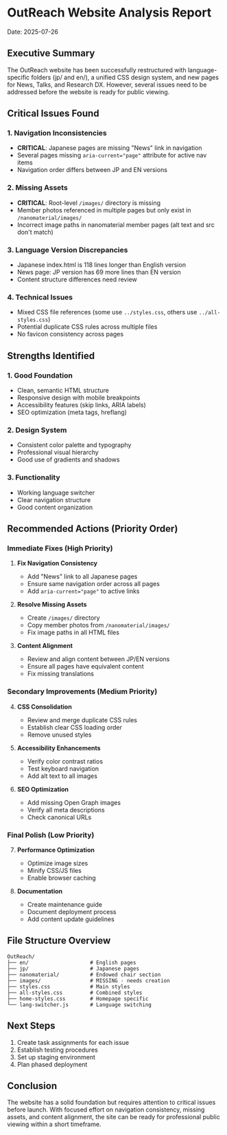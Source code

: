 # OutReach Website Analysis Report
Date: 2025-07-26

## Executive Summary
The OutReach website has been successfully restructured with language-specific folders (jp/ and en/), a unified CSS design system, and new pages for News, Talks, and Research DX. However, several issues need to be addressed before the website is ready for public viewing.

## Critical Issues Found

### 1. Navigation Inconsistencies
- **CRITICAL**: Japanese pages are missing "News" link in navigation
- Several pages missing `aria-current="page"` attribute for active nav items
- Navigation order differs between JP and EN versions

### 2. Missing Assets
- **CRITICAL**: Root-level `/images/` directory is missing
- Member photos referenced in multiple pages but only exist in `/nanomaterial/images/`
- Incorrect image paths in nanomaterial member pages (alt text and src don't match)

### 3. Language Version Discrepancies
- Japanese index.html is 118 lines longer than English version
- News page: JP version has 69 more lines than EN version
- Content structure differences need review

### 4. Technical Issues
- Mixed CSS file references (some use `../styles.css`, others use `../all-styles.css`)
- Potential duplicate CSS rules across multiple files
- No favicon consistency across pages

## Strengths Identified

### 1. Good Foundation
- Clean, semantic HTML structure
- Responsive design with mobile breakpoints
- Accessibility features (skip links, ARIA labels)
- SEO optimization (meta tags, hreflang)

### 2. Design System
- Consistent color palette and typography
- Professional visual hierarchy
- Good use of gradients and shadows

### 3. Functionality
- Working language switcher
- Clear navigation structure
- Good content organization

## Recommended Actions (Priority Order)

### Immediate Fixes (High Priority)
1. **Fix Navigation Consistency**
   - Add "News" link to all Japanese pages
   - Ensure same navigation order across all pages
   - Add `aria-current="page"` to active links

2. **Resolve Missing Assets**
   - Create `/images/` directory
   - Copy member photos from `/nanomaterial/images/`
   - Fix image paths in all HTML files

3. **Content Alignment**
   - Review and align content between JP/EN versions
   - Ensure all pages have equivalent content
   - Fix missing translations

### Secondary Improvements (Medium Priority)
4. **CSS Consolidation**
   - Review and merge duplicate CSS rules
   - Establish clear CSS loading order
   - Remove unused styles

5. **Accessibility Enhancements**
   - Verify color contrast ratios
   - Test keyboard navigation
   - Add alt text to all images

6. **SEO Optimization**
   - Add missing Open Graph images
   - Verify all meta descriptions
   - Check canonical URLs

### Final Polish (Low Priority)
7. **Performance Optimization**
   - Optimize image sizes
   - Minify CSS/JS files
   - Enable browser caching

8. **Documentation**
   - Create maintenance guide
   - Document deployment process
   - Add content update guidelines

## File Structure Overview
```
OutReach/
├── en/                    # English pages
├── jp/                    # Japanese pages
├── nanomaterial/          # Endowed chair section
├── images/                # MISSING - needs creation
├── styles.css             # Main styles
├── all-styles.css         # Combined styles
├── home-styles.css        # Homepage specific
└── lang-switcher.js       # Language switching
```

## Next Steps
1. Create task assignments for each issue
2. Establish testing procedures
3. Set up staging environment
4. Plan phased deployment

## Conclusion
The website has a solid foundation but requires attention to critical issues before launch. With focused effort on navigation consistency, missing assets, and content alignment, the site can be ready for professional public viewing within a short timeframe.